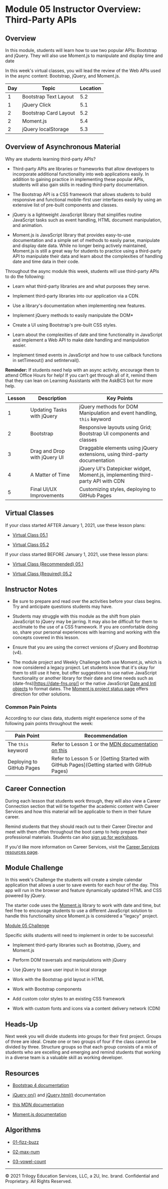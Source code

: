 # Module 05 Instructor Overview: Third-Party APIs

## Overview

In this module, students will learn how to use two popular APIs: Bootstrap and jQuery. They will also use Moment.js to manipulate and display time and date 

In this week's virtual classes, you will lead the review of the Web APIs used in the async content: Bootstrap, jQuery, and Moment.js. 

| Day  | Topic                  | Location |
| ---  | ---                    | ---      |
| 1    | Bootstrap Text Layout  | 5.2      |
| 1    | jQuery Click           | 5.1      |
| 2    | Bootstrap Card Layout  | 5.2      |
| 2    | Moment.js              | 5.4      |
| 2    | jQuery localStorage    | 5.3      |

## Overview of Asynchronous Material 

Why are students learning third-party APIs?

* Third-party APIs are libraries or frameworks that allow developers to incorporate additional functionality into web applications easily. In addition to gaining practice in implementing these popular APIs, students will also gain skills in reading third-party documentation.

* The Bootstrap API is a CSS framework that allows students to build responsive and functional mobile-first user interfaces easily by using an extensive list of pre-built components and classes. 

* jQuery is a lightweight JavaScript library that simplifies routine JavaScript tasks such as event handling, HTML document manipulation, and animation.

* Moment.js is JavaScript library that provides easy-to-use documentation and a simple set of methods to easily parse, manipulate and display date data. While no longer being actively maintained, Moment.js is still a great way for students to practice using a third-party API to manipulate their data and learn about the complexities of handling date and time data in their code.  

Throughout the async module this week, students will use third-party APIs to do the following:

* Learn what third-party libraries are and what purposes they serve.

* Implement third-party libraries into our application via a CDN.

* Use a library's documentation when implementing new features.

* Implement jQuery methods to easily manipulate the DOM*

* Create a UI using Bootstrap's pre-built CSS styles.

* Learn about the complexities of date and time functionality in JavaScript and implement a Web API to make date handling and manipulation easier.

* Implement timed events in JavaScript and how to use callback functions in setTimeout() and setInterval().


**Reminder:** If students need help with an async activity, encourage them to attend Office Hours for help! If you can’t get through all of it, remind them that they can lean on Learning Assistants with the AskBCS bot for more help.

| Lesson           | Description                    | Key Points                                                                      |
| ---              | ---                            | ---                                                                             |
| 1                | Updating Tasks with jQuery     | jQuery methods for DOM Manipulation and event handling, `this` keyword          |
| 2                | Bootstrap                      | Responsive layouts using Grid; Bootstrap UI components and classes              |   
| 3                | Drag and Drop with jQuery UI   | Draggable elements using jQuery extensions, using third-party documentation     | 
| 4                | A Matter of Time               | jQuery UI's Datepicker widget, Moment.js, implementing third-party API with CDN |
| 5                | Final UI/UX Improvements       | Customizing styles, deploying to GitHub Pages                                   |

## Virtual Classes

If your class started AFTER January 1, 2021, use these lesson plans:

* [Virtual Class 05.1](./05.1-REQUIRED.md)

* [Virtual Class 05.2](./05.2-REQUIRED.md)

If your class started BEFORE January 1, 2021, use these lesson plans:

* [Virtual Class (Recommended) 05.1](./05.1-RECOMMENDED.md)

* [Virtual Class (Required) 05.2](./05.2-REQUIRED.md)

## Instructor Notes

* Be sure to prepare and read over the activities before your class begins. Try and anticipate questions students may have.

* Students may struggle with this module as the shift from plain JavaScript to jQuery may be jarring. It may also be difficult for them to acclimate to the use of a CSS framework. If you are comfortable doing so, share your personal experiences with learning and working with the concepts covered in this lesson.

* Ensure that you are using the correct versions of jQuery and Bootstrap (v4).

* The module project and Weekly Challenge both use Moment.js, which is now considered a legacy project. Let students know that it's okay for them to still use it here, but offer suggestions to use native JavaScript functionality or another library for their date and time needs such as (date-fns)[https://date-fns.org/] or the native JavaScript [Date and Intl objects](https://developer.mozilla.org/en-US/docs/Web/JavaScript/Reference/Global_Objects/Date) to format dates. The [Moment.js project status page](https://momentjs.com/docs/#/-project-status/) offers direction for other solutions. 

### Common Pain Points

According to our class data, students might experience some of the following pain points throughout the week:

| Pain Point                          | Recommendation       |
| ---                                 | ---                  |
| The `this` keyword                  | Refer to Lesson 1 or the [MDN documentation on this](https://developer.mozilla.org/en-US/docs/Web/JavaScript/Reference/Operators/this) |
| Deploying to GitHub Pages          | Refer to Lesson 5 or [Getting Started with GitHub Pages](Getting started with GitHub Pages)

## Career Connection

During each lesson that students work through, they will also view a Career Connection section that will tie together the academic content with Career Services and how this material will be applicable to them in their future career.

Remind students that they should reach out to their Career Director and meet with them often throughout the boot camp to help prepare their professional materials. Students can also [sign up for workshops](https://careerservicesonlineevents.splashthat.com/).

If you'd like more information on Career Services, visit the [Career Services resources page](https://mycareerspot.org/).

## Module Challenge

In this week's Challenge the students will create a simple calendar application that allows a user to save events for each hour of the day. This app will run in the browser and feature dynamically updated HTML and CSS powered by jQuery.

The starter code uses the [Moment.js](https://momentjs.com/) library to work with date and time, but feel free to encourage students to use a different JavaScript solution to handle this functionality since Moment.js is considered a "legacy" project.

[Module 05 Challenge](../../01-Class-Content/{05-Third-Party-APIs/02-Challenge)

Specific skills students will need to implement in order to be successful:

* Implement third-party libraries such as Bootstrap, jQuery, and Moment.js

* Perform DOM traversals and manipulations with jQuery

* Use jQuery to save user input in local storage

* Work with the Bootstrap grid layout in HTML

* Work with Bootstrap components

* Add custom color styles to an existing CSS framework

* Work with custom fonts and icons via a content delivery network (CDN)

## Heads-Up

Next week you will divide students into groups for their first project. Groups of three are ideal. Create one or two groups of four if the class cannot be divided by three. Structure groups so that each group consists of a mix of students who are excelling and emerging and remind students that working in a diverse team is a valuable skill as working developer. 

## Resources

* [Bootstrap 4 documentation](https://getbootstrap.com/docs/4.3/getting-started/introduction/)

* [jQuery on()](https://api.jquery.com/on/) and [jQuery html()](https://api.jquery.com/html/) documentation

* [this MDN documentation](https://developer.mozilla.org/en-US/docs/Web/JavaScript/Reference/Operators/this)

* [Moment.js documentation](https://momentjs.com/docs/)

## Algorithms

* [01-fizz-buzz](../../01-Class-Content/05-Third-Party-APIs/03-Algorithms/01-fizz-buzz)

* [02-max-num](../../01-Class-Content/05-Third-Party-APIs/03-Algorithms/02-max-num)

* [03-vowel-count](../../01-Class-Content/05-Third-Party-APIs/03-Algorithms/03-vowel-count)

---
© 2021 Trilogy Education Services, LLC, a 2U, Inc. brand.  Confidential and Proprietary.  All Rights Reserved.

